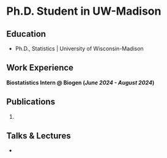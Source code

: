 # Ph.D. Student in UW-Madison

## Education
- Ph.D., Statistics | University of Wisconsin-Madison

## Work Experience
**Biostatistics Intern @ Biogen (_June 2024 - August 2024_)**

## Publications
1.

## Talks & Lectures
- 
